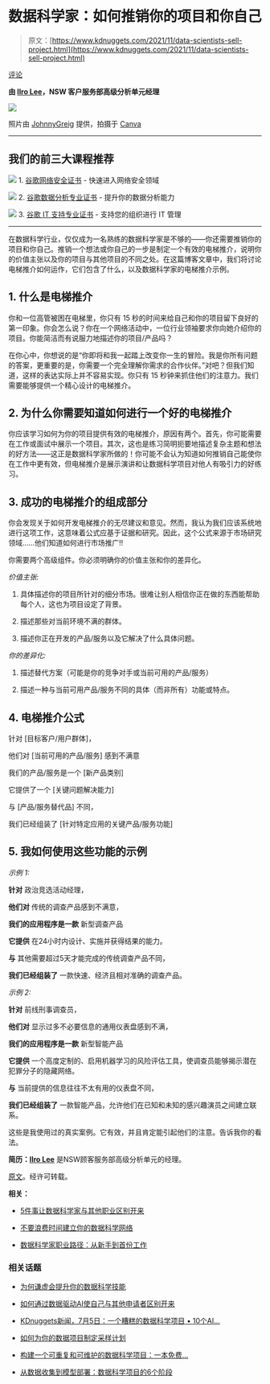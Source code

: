 # 数据科学家：如何推销你的项目和你自己

> 原文：[https://www.kdnuggets.com/2021/11/data-scientists-sell-project.html](https://www.kdnuggets.com/2021/11/data-scientists-sell-project.html)

[评论](#comments)

**由 [Ilro Lee](https://www.linkedin.com/in/ilrolee/)，NSW 客户服务部高级分析单元经理**

![](../Images/1ddc96abe7aefa4d294ac0bbf1ec2782.png)

照片由 [JohnnyGreig](https://www.canva.com/p/gettysignature/) 提供，拍摄于 [Canva](https://www.canva.com/photos/MAEI-Qap3KE-mid-30s-businessman-explaining-merits-of-plan-to-colleague/)

* * *

## 我们的前三大课程推荐

![](../Images/0244c01ba9267c002ef39d4907e0b8fb.png) 1\. [谷歌网络安全证书](https://www.kdnuggets.com/google-cybersecurity) - 快速进入网络安全领域

![](../Images/e225c49c3c91745821c8c0368bf04711.png) 2\. [谷歌数据分析专业证书](https://www.kdnuggets.com/google-data-analytics) - 提升你的数据分析能力

![](../Images/0244c01ba9267c002ef39d4907e0b8fb.png) 3\. [谷歌 IT 支持专业证书](https://www.kdnuggets.com/google-itsupport) - 支持您的组织进行 IT 管理

* * *

在数据科学行业，仅仅成为一名熟练的数据科学家是不够的——你还需要推销你的项目和你自己。推销一个想法或你自己的一步是制定一个有效的电梯推介，说明你的价值主张以及你的项目与其他项目的不同之处。在这篇博客文章中，我们将讨论电梯推介如何运作，它们包含了什么，以及数据科学家的电梯推介示例。

## 1\. 什么是电梯推介

你和一位高管被困在电梯里，你只有 15 秒的时间来给自己和你的项目留下良好的第一印象。你会怎么说？你在一个网络活动中，一位行业领袖要求你向她介绍你的项目。你能简洁而有说服力地描述你的项目/产品吗？

在你心中，你想说的是“你即将和我一起踏上改变你一生的冒险。我是你所有问题的答案，更重要的是，你需要一个完全理解你需求的合作伙伴。”对吧？但我们知道，这样的表达实际上并不容易实现。你只有 15 秒钟来抓住他们的注意力。我们需要能够提供一个精心设计的电梯推介。

## 2\. 为什么你需要知道如何进行一个好的电梯推介

你应该学习如何为你的项目提供有效的电梯推介，原因有两个。首先，你可能需要在工作或面试中展示一个项目。其次，这也是练习简明扼要地描述复杂主题和想法的好方法——这正是数据科学家所做的！你可能不会认为知道如何推销自己能使你在工作中更有效，但电梯推介是展示演讲和让数据科学项目对他人有吸引力的好练习。

## 3. 成功的电梯推介的组成部分

你会发现关于如何开发电梯推介的无尽建议和意见。然而，我认为我们应该系统地进行这项工作，这意味着公式应基于证据和研究。因此，这个公式来源于市场研究领域……他们知道如何进行市场推广!!

你需要两个高级组件。你必须明确你的价值主张和你的差异化。

*价值主张:*

1) 具体描述你的项目所针对的细分市场。很难让别人相信你正在做的东西能帮助每个人，这也为项目设定了背景。

2) 描述那些对当前环境不满的群体。

3) 描述你正在开发的产品/服务以及它解决了什么具体问题。

*你的差异化:*

1) 描述替代方案（可能是你的竞争对手或当前可用的产品/服务）

2) 描述一种与当前可用产品/服务不同的具体（而非所有）功能或特点。

## 4. 电梯推介公式

针对 [目标客户/用户群体]，

他们对 [当前可用的产品/服务] 感到不满意

我们的产品/服务是一个 [新产品类别]

它提供了一个 [关键问题解决能力]

与 [产品/服务替代品] 不同，

我们已经组装了 [针对特定应用的关键产品/服务功能]

## 5. 我如何使用这些功能的示例

*示例 1:*

**针对** 政治竞选活动经理，

**他们对** 传统的调查产品感到不满意，

**我们的应用程序是一款** 新型调查产品

**它提供** 在24小时内设计、实施并获得结果的能力。

**与** 其他需要超过5天才能完成的传统调查产品不同，

**我们已经组装了** 一款快速、经济且相对准确的调查产品。

*示例 2:*

**针对** 前线刑事调查员，

**他们对** 显示过多不必要信息的通用仪表盘感到不满，

**我们的应用程序是一款** 新型智能产品

**它提供** 一个高度定制的、启用机器学习的风险评估工具，使调查员能够揭示潜在犯罪分子的隐藏网络。

**与** 当前提供的信息往往不太有用的仪表盘不同，

**我们已经组装了** 一款智能产品，允许他们在已知和未知的感兴趣演员之间建立联系。

这些是我使用过的真实案例。它有效，并且肯定能引起他们的注意。告诉我你的看法。

**简历：[Ilro Lee](https://www.linkedin.com/in/ilrolee/)** 是NSW顾客服务部高级分析单元的经理。

[原文](https://towardsdatascience.com/data-scientists-how-to-sell-your-project-and-yourself-41e44685cfc0)。经许可转载。

**相关：**

+   [5件事让数据科学家与其他职业区别开来](/2021/11/5-things-set-data-scientist-apart-other-professions.html)

+   [不要浪费时间建立你的数据科学网络](/2021/11/waste-time-building-data-science-network.html)

+   [数据科学家职业路径：从新手到首份工作](/2021/11/data-scientist-career-path-first-job.html)

### 相关话题

+   [为何谦虚会提升你的数据科学技能](https://www.kdnuggets.com/2022/01/humbling-improve-data-science-skills.html)

+   [如何通过数据驱动AI使自己与其他申请者区别开来](https://www.kdnuggets.com/2022/12/set-apart-applicants-datacentric-ai.html)

+   [KDnuggets新闻，7月5日：一个糟糕的数据科学项目 • 10个AI…](https://www.kdnuggets.com/2023/n24.html)

+   [如何为你的数据项目制定采样计划](https://www.kdnuggets.com/2022/11/create-sampling-plan-data-project.html)

+   [构建一个可重复和可维护的数据科学项目：一本免费…](https://www.kdnuggets.com/2022/08/free-book-build-reproducible-maintainable-data-science-project.html)

+   [从数据收集到模型部署：数据科学项目的6个阶段](https://www.kdnuggets.com/2023/01/data-collection-model-deployment-6-stages-data-science-project.html)
